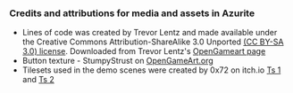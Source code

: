 ### Credits and attributions for media and assets in Azurite
* Lines of code was created by Trevor Lentz and made available under the Creative Commons Attribution-ShareAlike 3.0 Unported [(CC BY-SA 3.0) license](https://creativecommons.org/licenses/by-sa/3.0/
). Downloaded from Trevor Lentz's [OpenGameart page](https://opengameart.org/content/lines-of-code)
* Button texture - StumpyStrust on [OpenGameArt.org](https://opengameart.org/content/ui-button)
* Tilesets used in the demo scenes were created by 0x72 on itch.io [Ts 1](https://0x72.itch.io/16x16-dungeon-tileset) and [Ts 2](https://0x72.itch.io/dungeontileset-ii)
